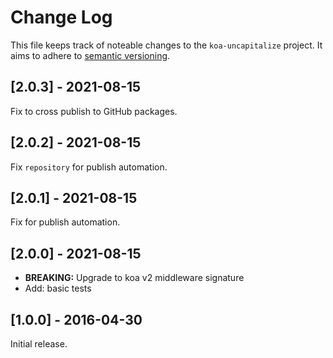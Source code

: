 # Change Log

This file keeps track of noteable changes to the `koa-uncapitalize` project.
It aims to adhere to [semantic versioning](http://semver.org/).

## [2.0.3] - 2021-08-15

Fix to cross publish to GitHub packages.

## [2.0.2] - 2021-08-15

Fix `repository` for publish automation.

## [2.0.1] - 2021-08-15

Fix for publish automation.

## [2.0.0] - 2021-08-15

- **BREAKING:** Upgrade to koa v2 middleware signature
- Add: basic tests

## [1.0.0] - 2016-04-30

Initial release.
